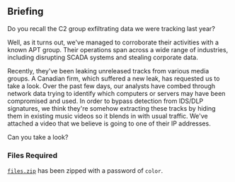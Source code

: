 ## Briefing

Do you recall the C2 group exfiltrating data we were tracking last year?

Well, as it turns out, we've managed to corroborate their activities with a known APT group. Their operations span across a wide range of industries, including disrupting SCADA systems and stealing corporate data.

Recently, they've been leaking unreleased tracks from various media groups. A Canadian firm, which suffered a new leak, has requested us to take a look. Over the past few days, our analysts have combed through network data trying to identify which computers or servers may have been compromised and used.
In order to bypass detection from IDS/DLP signatures, we think they're somehow extracting these tracks by hiding them in existing music videos so it blends in with usual traffic. We've attached a video that we believe is going to one of their IP addresses.

Can you take a look?

### Files Required

[`files.zip`](files.zip) has been zipped with a password of `color`.
